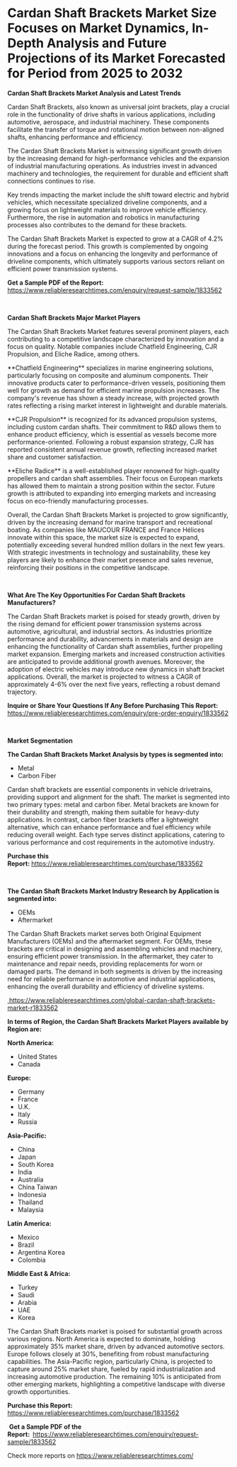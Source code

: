<p><h1>Cardan Shaft Brackets Market Size Focuses on Market Dynamics, In-Depth Analysis and Future Projections of its Market Forecasted for Period from 2025 to 2032</h1></p><p><strong>Cardan Shaft Brackets Market Analysis and Latest Trends</strong></p>
<p><p>Cardan Shaft Brackets, also known as universal joint brackets, play a crucial role in the functionality of drive shafts in various applications, including automotive, aerospace, and industrial machinery. These components facilitate the transfer of torque and rotational motion between non-aligned shafts, enhancing performance and efficiency. </p><p>The Cardan Shaft Brackets Market is witnessing significant growth driven by the increasing demand for high-performance vehicles and the expansion of industrial manufacturing operations. As industries invest in advanced machinery and technologies, the requirement for durable and efficient shaft connections continues to rise. </p><p>Key trends impacting the market include the shift toward electric and hybrid vehicles, which necessitate specialized driveline components, and a growing focus on lightweight materials to improve vehicle efficiency. Furthermore, the rise in automation and robotics in manufacturing processes also contributes to the demand for these brackets.</p><p>The Cardan Shaft Brackets Market is expected to grow at a CAGR of 4.2% during the forecast period. This growth is complemented by ongoing innovations and a focus on enhancing the longevity and performance of driveline components, which ultimately supports various sectors reliant on efficient power transmission systems.</p></p>
<p><strong>Get a Sample PDF of the Report:&nbsp;</strong> <a href="https://www.reliableresearchtimes.com/enquiry/request-sample/1833562?utm_campaign=3577&utm_medium=2&utm_source=Github&utm_content=ia&utm_term=26032025&utm_id=cardan-shaft-brackets">https://www.reliableresearchtimes.com/enquiry/request-sample/1833562</a></p>
<p>&nbsp;</p>
<p><strong>Cardan Shaft Brackets Major Market Players</strong></p>
<p><p>The Cardan Shaft Brackets Market features several prominent players, each contributing to a competitive landscape characterized by innovation and a focus on quality. Notable companies include Chatfield Engineering, CJR Propulsion, and Eliche Radice, among others.</p><p>**Chatfield Engineering** specializes in marine engineering solutions, particularly focusing on composite and aluminum components. Their innovative products cater to performance-driven vessels, positioning them well for growth as demand for efficient marine propulsion increases. The company's revenue has shown a steady increase, with projected growth rates reflecting a rising market interest in lightweight and durable materials.</p><p>**CJR Propulsion** is recognized for its advanced propulsion systems, including custom cardan shafts. Their commitment to R&D allows them to enhance product efficiency, which is essential as vessels become more performance-oriented. Following a robust expansion strategy, CJR has reported consistent annual revenue growth, reflecting increased market share and customer satisfaction.</p><p>**Eliche Radice** is a well-established player renowned for high-quality propellers and cardan shaft assemblies. Their focus on European markets has allowed them to maintain a strong position within the sector. Future growth is attributed to expanding into emerging markets and increasing focus on eco-friendly manufacturing processes.</p><p>Overall, the Cardan Shaft Brackets Market is projected to grow significantly, driven by the increasing demand for marine transport and recreational boating. As companies like MAUCOUR FRANCE and France Hélices innovate within this space, the market size is expected to expand, potentially exceeding several hundred million dollars in the next few years. With strategic investments in technology and sustainability, these key players are likely to enhance their market presence and sales revenue, reinforcing their positions in the competitive landscape.</p></p>
<p>&nbsp;</p>
<p><strong>What Are The Key Opportunities For Cardan Shaft Brackets Manufacturers?</strong></p>
<p><p>The Cardan Shaft Brackets market is poised for steady growth, driven by the rising demand for efficient power transmission systems across automotive, agricultural, and industrial sectors. As industries prioritize performance and durability, advancements in materials and design are enhancing the functionality of Cardan shaft assemblies, further propelling market expansion. Emerging markets and increased construction activities are anticipated to provide additional growth avenues. Moreover, the adoption of electric vehicles may introduce new dynamics in shaft bracket applications. Overall, the market is projected to witness a CAGR of approximately 4-6% over the next five years, reflecting a robust demand trajectory.</p></p>
<p><strong>Inquire or Share Your Questions If Any Before Purchasing This Report:</strong> <a href="https://www.reliableresearchtimes.com/enquiry/pre-order-enquiry/1833562?utm_campaign=3577&utm_medium=2&utm_source=Github&utm_content=ia&utm_term=26032025&utm_id=cardan-shaft-brackets">https://www.reliableresearchtimes.com/enquiry/pre-order-enquiry/1833562</a></p>
<p>&nbsp;</p>
<p><strong>Market Segmentation</strong></p>
<p><strong>The Cardan Shaft Brackets Market Analysis by types is segmented into:</strong></p>
<p><ul><li>Metal</li><li>Carbon Fiber</li></ul></p>
<p><p>Cardan shaft brackets are essential components in vehicle drivetrains, providing support and alignment for the shaft. The market is segmented into two primary types: metal and carbon fiber. Metal brackets are known for their durability and strength, making them suitable for heavy-duty applications. In contrast, carbon fiber brackets offer a lightweight alternative, which can enhance performance and fuel efficiency while reducing overall weight. Each type serves distinct applications, catering to various performance and cost requirements in the automotive industry.</p></p>
<p><strong>Purchase this Report:&nbsp;</strong><a href="https://www.reliableresearchtimes.com/purchase/1833562?utm_campaign=3577&utm_medium=2&utm_source=Github&utm_content=ia&utm_term=26032025&utm_id=cardan-shaft-brackets">https://www.reliableresearchtimes.com/purchase/1833562</a></p>
<p>&nbsp;</p>
<p><strong>The Cardan Shaft Brackets Market Industry Research by Application is segmented into:</strong></p>
<p><ul><li>OEMs</li><li>Aftermarket</li></ul></p>
<p><p>The Cardan Shaft Brackets market serves both Original Equipment Manufacturers (OEMs) and the aftermarket segment. For OEMs, these brackets are critical in designing and assembling vehicles and machinery, ensuring efficient power transmission. In the aftermarket, they cater to maintenance and repair needs, providing replacements for worn or damaged parts. The demand in both segments is driven by the increasing need for reliable performance in automotive and industrial applications, enhancing the overall durability and efficiency of driveline systems.</p></p>
<p><a href="https://www.reliableresearchtimes.com/global-cardan-shaft-brackets-market-r1833562?utm_campaign=3577&utm_medium=2&utm_source=Github&utm_content=ia&utm_term=26032025&utm_id=cardan-shaft-brackets">&nbsp;https://www.reliableresearchtimes.com/global-cardan-shaft-brackets-market-r1833562</a></p>
<p><strong>In terms of Region, the Cardan Shaft Brackets Market Players available by Region are:</strong></p>
<p>
    <p> <strong> North America: </strong>
        <ul>
            <li>United States</li>
            <li>Canada</li>
        </ul>
        </p> 
    <p> <strong> Europe: </strong>
        <ul>
            <li>Germany</li>
            <li>France</li>
            <li>U.K.</li>
            <li>Italy</li>
            <li>Russia</li>
        </ul>
        </p> 
    <p> <strong> Asia-Pacific: </strong>
        <ul>
            <li>China</li>
            <li>Japan</li>
            <li>South Korea</li>
            <li>India</li>
            <li>Australia</li>
            <li>China Taiwan</li>
            <li>Indonesia</li>
            <li>Thailand</li>
            <li>Malaysia</li>
        </ul>
        </p> 
    <p> <strong> Latin America: </strong>
        <ul>
            <li>Mexico</li>
            <li>Brazil</li>
            <li>Argentina Korea</li>
            <li>Colombia</li>
        </ul>
        </p> 
    <p> <strong> Middle East & Africa: </strong>
        <ul>
            <li>Turkey</li>
            <li>Saudi</li>
            <li>Arabia</li>
            <li>UAE</li>
            <li>Korea</li>
        </ul>
    </p>
    </p>
<p><p>The Cardan Shaft Brackets market is poised for substantial growth across various regions. North America is expected to dominate, holding approximately 35% market share, driven by advanced automotive sectors. Europe follows closely at 30%, benefiting from robust manufacturing capabilities. The Asia-Pacific region, particularly China, is projected to capture around 25% market share, fueled by rapid industrialization and increasing automotive production. The remaining 10% is anticipated from other emerging markets, highlighting a competitive landscape with diverse growth opportunities.</p></p>
<p><strong>Purchase this Report: </strong><a href="https://www.reliableresearchtimes.com/purchase/1833562?utm_campaign=3577&utm_medium=2&utm_source=Github&utm_content=ia&utm_term=26032025&utm_id=cardan-shaft-brackets">https://www.reliableresearchtimes.com/purchase/1833562</a></p>
<p>&nbsp;<strong>Get a Sample PDF of the Report:&nbsp;&nbsp;</strong><a href="https://www.reliableresearchtimes.com/enquiry/request-sample/1833562?utm_campaign=3577&utm_medium=2&utm_source=Github&utm_content=ia&utm_term=26032025&utm_id=cardan-shaft-brackets">https://www.reliableresearchtimes.com/enquiry/request-sample/1833562</a></p>
<p><strong></strong></p>
<p>Check more reports on <a href="https://www.reliableresearchtimes.com/?utm_campaign=3577&utm_medium=2&utm_source=Github&utm_content=ia&utm_term=26032025&utm_id=cardan-shaft-brackets">https://www.reliableresearchtimes.com/</a></p>